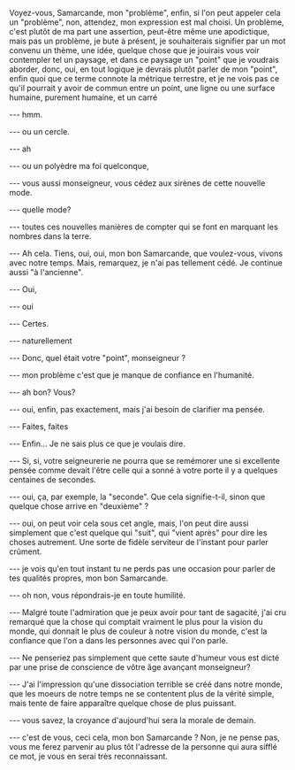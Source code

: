 Voyez-vous, Samarcande, mon "problème", enfin, si l'on peut appeler
cela un "problème", non, attendez, mon expression est mal choisi. Un
problème, c'est plutôt de ma part une assertion, peut-être même une
apodictique, mais pas un problème, je bute à présent, je souhaiterais
signifier par un mot convenu un thème, une idée, quelque chose que je
jouirais vous voir contempler tel un paysage, et dans ce paysage un
"point" que je voudrais aborder, donc, oui, en tout logique je devrais
plutôt parler de mon "point", enfin quoi que ce terme connote la
métrique terrestre, et je ne vois pas ce qu'il pourrait y avoir de
commun entre un point, une ligne ou une surface humaine, purement
humaine, et un carré

--- hmm.

--- ou un cercle.

--- ah

--- ou un polyèdre ma foi quelconque,

--- vous aussi monseigneur, vous cédez aux sirènes de cette nouvelle
mode.

--- quelle mode?

--- toutes ces nouvelles manières de compter qui se font en marquant
les nombres dans la terre.

--- Ah cela. Tiens, oui, oui, mon bon Samarcande, que voulez-vous,
vivons avec notre temps. Mais, remarquez, je n'ai pas tellement
cédé. Je continue aussi "à l'ancienne".

--- Oui, 

--- oui

--- Certes.

--- naturellement

--- Donc, quel était votre "point", monseigneur ?

--- mon problème c'est que je manque de confiance en l'humanité.

--- ah bon? Vous?

--- oui, enfin, pas exactement, mais j'ai besoin de clarifier ma pensée.

--- Faites, faites

--- Enfin... Je ne sais plus ce que je voulais dire.

--- Si, si, votre seigneurerie ne pourra que se remémorer une si
excellente pensée comme devait l'être celle qui a sonné à votre porte
il y a quelques centaines de secondes.

--- oui, ça, par exemple, la "seconde". Que cela signifie-t-il, sinon
que quelque chose arrive en "deuxième" ?

--- oui, on peut voir cela sous cet angle, mais, l'on peut dire aussi
simplement que c'est quelque qui "suit", qui "vient après" pour dire
les choses autrement. Une sorte de fidèle serviteur de l'instant pour
parler crûment.

--- je vois qu'en tout instant tu ne perds pas une occasion pour
parler de tes qualités propres, mon bon Samarcande.

--- oh non, vous répondrais-je en toute humilité.

--- Malgré toute l'admiration que je peux avoir pour tant de sagacité,
j'ai cru remarqué que la chose qui comptait vraiment le plus pour la
vision du monde, qui donnait le plus de couleur à notre vision du
monde, c'est la confiance que l'on a dans les personnes avec qui l'on
parle.

--- Ne penseriez pas simplement que cette saute d'humeur vous est dicté
par une prise de conscience de vôtre âge avançant monseigneur?

--- J'ai l'impression qu'une dissociation terrible se créé dans notre
monde, que les moeurs de notre temps ne se contentent plus de la
vérité simple, mais tente de faire apparaître quelque chose de plus
puissant. 

--- vous savez, la croyance d'aujourd'hui sera la morale de demain.

--- c'est de vous, ceci cela, mon bon Samarcande ? Non, je ne pense
pas, vous me ferez parvenir au plus tôt l'adresse de la personne qui
aura sifflé ce mot, je vous en serai très reconnaissant.


